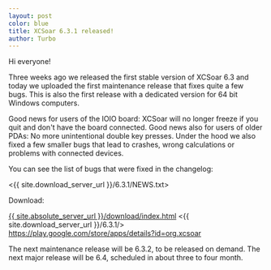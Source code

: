 ```yaml
---
layout: post
color: blue
title: XCSoar 6.3.1 released!
author: Turbo
---
```

Hi everyone!

Three weeks ago we released the first stable version of XCSoar 6.3 and today
we uploaded the first maintenance release that fixes quite a few bugs. This
is also the first release with a dedicated version for 64 bit Windows computers.

Good news for users of the IOIO board: XCSoar will no longer freeze if you
quit and don't have the board connected. Good news also for users of older
PDAs: No more unintentional double key presses. Under the hood we also fixed
a few smaller bugs that lead to crashes, wrong calculations or problems with
connected devices.

You can see the list of bugs that were fixed in the changelog:

 <{{ site.download_server_url }}/6.3.1/NEWS.txt>

Download:

 [{{ site.absolute_server_url }}/download/index.html](/download/index.html)
 <{{ site.download_server_url }}/6.3.1/>
 <https://play.google.com/store/apps/details?id=org.xcsoar>

The next maintenance release will be 6.3.2, to be released on demand.
The next major release will be 6.4, scheduled in about three to four month.
